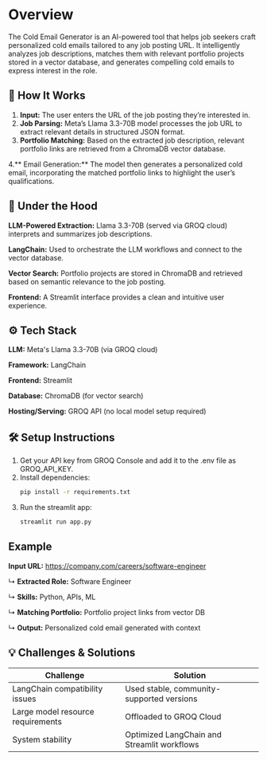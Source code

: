 # **Overview**

The Cold Email Generator is an AI-powered tool that helps job seekers craft personalized cold emails tailored to any job posting URL. It intelligently analyzes job descriptions, matches them with relevant portfolio projects stored in a vector database, and generates compelling cold emails to express interest in the role.

## 🚀 **How It Works**
1. **Input:** The user enters the URL of the job posting they’re interested in.
2. **Job Parsing:** Meta’s Llama 3.3-70B model processes the job URL to extract relevant details in structured JSON format.
3. **Portfolio Matching:** Based on the extracted job description, relevant portfolio links are retrieved from a ChromaDB vector database.
   
4.** Email Generation:** The model then generates a personalized cold email, incorporating the matched portfolio links to highlight the user’s qualifications.

## 🧠 **Under the Hood**

**LLM-Powered Extraction:** Llama 3.3-70B (served via GROQ cloud) interprets and summarizes job descriptions.

**LangChain:** Used to orchestrate the LLM workflows and connect to the vector database.

**Vector Search:** Portfolio projects are stored in ChromaDB and retrieved based on semantic relevance to the job posting.

**Frontend:** A Streamlit interface provides a clean and intuitive user experience.

## ⚙️ **Tech Stack**

**LLM:** Meta's Llama 3.3-70B (via GROQ cloud)

**Framework:** LangChain

**Frontend:** Streamlit

**Database:** ChromaDB (for vector search)

**Hosting/Serving:** GROQ API (no local model setup required)

## 🛠️ **Setup Instructions**

1. Get your API key from GROQ Console and add it to the .env file as GROQ_API_KEY.
2. Install dependencies:
   ```bash
   pip install -r requirements.txt
3. Run the streamlit app:
   ```bash
   streamlit run app.py

## Example
**Input URL:** https://company.com/careers/software-engineer

↳ **Extracted Role:** Software Engineer

↳ **Skills:** Python, APIs, ML

↳ **Matching Portfolio:** Portfolio project links from vector DB

↳ **Output:** Personalized cold email generated with context

## 💡 Challenges & Solutions
| Challenge                         | Solution                                    |
| --------------------------------- | ------------------------------------------- |
| LangChain compatibility issues    | Used stable, community-supported versions   |
| Large model resource requirements | Offloaded to GROQ Cloud                     |
| System stability                  | Optimized LangChain and Streamlit workflows |


